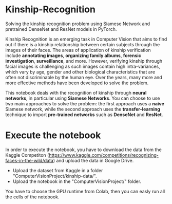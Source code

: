 # Kinship-Recognition
Solving the kinship recognition problem using Siamese Network and pretrained DenseNet and ResNet models in PyTorch.

Kinship Recognition is an emerging task in Computer Vision that aims to find out if there is a kinship relationship between certain subjects through the images of their faces. The areas of application of kinship verification include **annotating images**, **organizing family albums**, **forensic investigation**, **surveillance**, and more. However, verifying kinship through facial images is challenging as such images contain high intra-variances, which vary by age, gender and other biological characteristics that are often not discriminable by the human eye. Over the years, many more and more effective methods have been developed to solve the problem.

This notebook deals with the recognition of kinship through **neural networks**, in particular using **Siamese Networks**. You can choose to use two main approaches to solve the problem: the first approach uses a **naive** Siamese network, while the second approach uses the **transfer-learning** technique to import **pre-trained networks** such as **DenseNet** and **ResNet**.

# Execute the notebook
In order to execute the notebook, you have to download the data from the Kaggle Competiton (https://www.kaggle.com/competitions/recognizing-faces-in-the-wild/data) and upload the data in Google Drive.
* Upload the dataset from Kaggle in a folder "ComputerVisionProject/kinship-data/".
* Upload the notebook in the "ComputerVisionProject/" folder.

You have to choose the GPU runtime from Colab, then you can easly run all the cells of the notebook.
